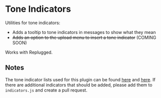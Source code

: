 # Tone Indicators

Utilities for tone indicators:

- Adds a tooltip to tone indicators in messages to show what they mean
- ~~Adds an option to the upload menu to insert a tone indicator~~ (COMING SOON)

Works with Replugged.

## Notes

The tone indicator lists used for this plugin can be found
[here](https://toneindicators.carrd.co/#masterlist) and
[here](https://tonetags.carrd.co/#masterlist). If there are additional indicators that should be
added, please add them to `indicators.js` and create a pull request.
